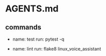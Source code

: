 # AGENTS.md

## commands
- name: test
  run: pytest -q

- name: lint
  run: flake8 linux_voice_assistant
